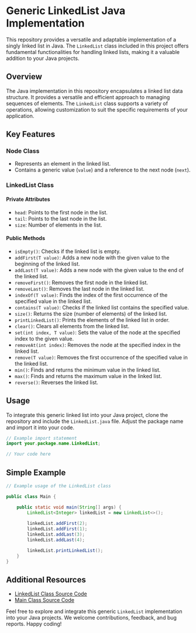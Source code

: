 # Generic LinkedList Java Implementation

This repository provides a versatile and adaptable implementation of a singly linked list in Java. The `LinkedList` class included in this project offers fundamental functionalities for handling linked lists, making it a valuable addition to your Java projects.

## Overview

The Java implementation in this repository encapsulates a linked list data structure. It provides a versatile and efficient approach to managing sequences of elements. The `LinkedList` class supports a variety of operations, allowing customization to suit the specific requirements of your application.

## Key Features

### Node Class

- Represents an element in the linked list.
- Contains a generic value (`value`) and a reference to the next node (`next`).

### LinkedList Class

#### Private Attributes

- `head`: Points to the first node in the list.
- `tail`: Points to the last node in the list.
- `size`: Number of elements in the list.

#### Public Methods

- `isEmpty()`: Checks if the linked list is empty.
- `addFirst(T value)`: Adds a new node with the given value to the beginning of the linked list.
- `addLast(T value)`: Adds a new node with the given value to the end of the linked list.
- `removeFirst()`: Removes the first node in the linked list.
- `removeLast()`: Removes the last node in the linked list.
- `indexOf(T value)`: Finds the index of the first occurrence of the specified value in the linked list.
- `contains(T value)`: Checks if the linked list contains the specified value.
- `size()`: Returns the size (number of elements) of the linked list.
- `printLinkedList()`: Prints the elements of the linked list in order.
- `clear()`: Clears all elements from the linked list.
- `set(int index, T value)`: Sets the value of the node at the specified index to the given value.
- `removeAt(int index)`: Removes the node at the specified index in the linked list.
- `remove(T value)`: Removes the first occurrence of the specified value in the linked list.
- `min()`: Finds and returns the minimum value in the linked list.
- `max()`: Finds and returns the maximum value in the linked list.
- `reverse()`: Reverses the linked list.

## Usage

To integrate this generic linked list into your Java project, clone the repository and include the `LinkedList.java` file. Adjust the package name and import it into your code.

```java
// Example import statement
import your.package.name.LinkedList;

// Your code here
```

## Simple Example

```java
// Example usage of the LinkedList class

public class Main {

    public static void main(String[] args) {
        LinkedList<Integer> linkedList = new LinkedList<>();
        
        linkedList.addFirst(2);
        linkedList.addFirst(1);
        linkedList.addLast(3);
        linkedList.addLast(4);

        linkedList.printLinkedList();
    }
}
```

## Additional Resources

- [LinkedList Class Source Code](https://github.com/Raafat-Nagy/Zag-Eng-Data-Structures/blob/main/Task.05_Generic_LinkedList/Generic_LinkedList/src/LinkedList.java) 
- [Main Class Source Code](https://github.com/Raafat-Nagy/Zag-Eng-Data-Structures/blob/main/Task.05_Generic_LinkedList/Generic_LinkedList/src/Main.java)

Feel free to explore and integrate this generic `LinkedList` implementation into your Java projects. We welcome contributions, feedback, and bug reports. Happy coding!

